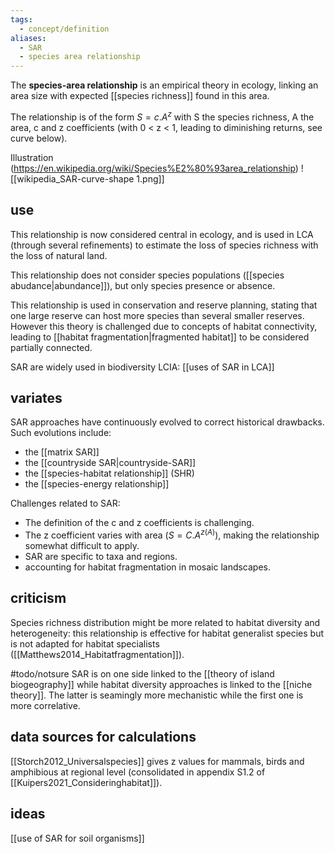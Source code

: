 ```yaml
---
tags:
  - concept/definition
aliases:
  - SAR
  - species area relationship
---
```

The **species-area relationship** is an empirical theory in ecology, linking an area size with expected [[species richness]] found in this area. 

The relationship is of the form $S = c.A^z$ with S the species richness, A the area, c and z coefficients (with 0 < z < 1, leading to diminishing returns, see curve below). 

Illustration (https://en.wikipedia.org/wiki/Species%E2%80%93area_relationship)
![[wikipedia_SAR-curve-shape 1.png]]
## use
This relationship is now considered central in ecology, and is used in LCA (through several refinements) to estimate the loss of species richness with the loss of natural land. 

This relationship does not consider species populations ([[species abudance|abundance]]), but only species presence or absence.

This relationship is used in conservation and reserve planning, stating that one large reserve can host more species than several smaller reserves. However this theory is challenged due to concepts of habitat connectivity, leading to [[habitat fragmentation|fragmented habitat]] to be considered partially connected.

SAR are widely used in biodiversity LCIA: [[uses of SAR in LCA]]
## variates
SAR approaches have continuously evolved to correct historical drawbacks. Such evolutions include:
- the [[matrix SAR]]
- the [[countryside SAR|countryside-SAR]]
- the [[species-habitat relationship]] (SHR)
- the [[species-energy relationship]]

Challenges related to SAR:
- The definition of the c and z coefficients is challenging. 
- The z coefficient varies with area ($S=C.A^{z(A)}$), making the relationship somewhat difficult to apply.
- SAR are specific to taxa and regions.
- accounting for habitat fragmentation in mosaic landscapes.

## criticism
Species richness distribution might be more related to habitat diversity and heterogeneity: this relationship is effective for habitat generalist species but is not adapted for habitat specialists ([[Matthews2014_Habitatfragmentation]]). 

#todo/notsure SAR is on one side linked to the [[theory of island biogeography]] while habitat diversity approaches is linked to the [[niche theory]]. The latter is seamingly more mechanistic while the first one is more correlative.
## data sources for calculations
[[Storch2012_Universalspecies]] gives z values for mammals, birds and amphibious at regional level (consolidated in appendix S1.2 of [[Kuipers2021_Consideringhabitat]]).
## ideas
[[use of SAR for soil organisms]]
